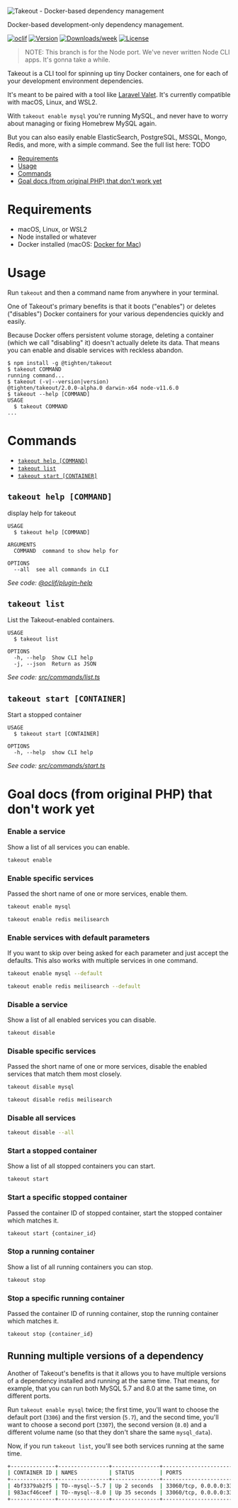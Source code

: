 ![Takeout - Docker-based dependency management](takeout-banner.png?version=1)

Docker-based development-only dependency management.

[![oclif](https://img.shields.io/badge/cli-oclif-brightgreen.svg)](https://oclif.io)
[![Version](https://img.shields.io/npm/v/@tighten/takeout.svg)](https://npmjs.org/package/@tighten/takeout)
[![Downloads/week](https://img.shields.io/npm/dw/@tighten/takeout.svg)](https://npmjs.org/package/@tighten/takeout)
[![License](https://img.shields.io/npm/l/@tighten/takeout.svg)](https://github.com/tighten/takeout/blob/master/package.json)

> NOTE: This branch is for the Node port. We've never written Node CLI apps. It's gonna take a while.

Takeout is a CLI tool for spinning up tiny Docker containers, one for each of your development environment dependencies.

It's meant to be paired with a tool like [Laravel Valet](https://laravel.com/docs/valet). It's currently compatible with macOS, Linux, and WSL2.

With `takeout enable mysql` you're running MySQL, and never have to worry about managing or fixing Homebrew MySQL again.

But you can also easily enable ElasticSearch, PostgreSQL, MSSQL, Mongo, Redis, and more, with a simple command. See the full list here: TODO

<!-- toc -->
* [Requirements](#requirements)
* [Usage](#usage)
* [Commands](#commands)
* [Goal docs (from original PHP) that don't work yet](#goal-docs-from-original-php-that-dont-work-yet)
<!-- tocstop -->

# Requirements

- macOS, Linux, or WSL2
- Node installed or whatever
- Docker installed (macOS: [Docker for Mac](https://docs.docker.com/docker-for-mac/))

# Usage

Run `takeout` and then a command name from anywhere in your terminal.

One of Takeout's primary benefits is that it boots ("enables") or deletes ("disables") Docker containers for your various dependencies quickly and easily.

Because Docker offers persistent volume storage, deleting a container (which we call "disabling" it) doesn't actually delete its data. That means you can enable and disable services with reckless abandon.

<!-- usage -->
```sh-session
$ npm install -g @tighten/takeout
$ takeout COMMAND
running command...
$ takeout (-v|--version|version)
@tighten/takeout/2.0.0-alpha.0 darwin-x64 node-v11.6.0
$ takeout --help [COMMAND]
USAGE
  $ takeout COMMAND
...
```
<!-- usagestop -->

# Commands
<!-- commands -->
* [`takeout help [COMMAND]`](#takeout-help-command)
* [`takeout list`](#takeout-list)
* [`takeout start [CONTAINER]`](#takeout-start-container)

## `takeout help [COMMAND]`

display help for takeout

```
USAGE
  $ takeout help [COMMAND]

ARGUMENTS
  COMMAND  command to show help for

OPTIONS
  --all  see all commands in CLI
```

_See code: [@oclif/plugin-help](https://github.com/oclif/plugin-help/blob/v3.2.0/src/commands/help.ts)_

## `takeout list`

List the Takeout-enabled containers.

```
USAGE
  $ takeout list

OPTIONS
  -h, --help  Show CLI help
  -j, --json  Return as JSON
```

_See code: [src/commands/list.ts](https://github.com/tighten/takeout/blob/v2.0.0-alpha.0/src/commands/list.ts)_

## `takeout start [CONTAINER]`

Start a stopped container

```
USAGE
  $ takeout start [CONTAINER]

OPTIONS
  -h, --help  show CLI help
```

_See code: [src/commands/start.ts](https://github.com/tighten/takeout/blob/v2.0.0-alpha.0/src/commands/start.ts)_
<!-- commandsstop -->



# Goal docs (from original PHP) that don't work yet

### Enable a service

Show a list of all services you can enable.

```bash
takeout enable
```

### Enable specific services

Passed the short name of one or more services, enable them.

```bash
takeout enable mysql

takeout enable redis meilisearch
```

### Enable services with default parameters

If you want to skip over being asked for each parameter and just accept the defaults. This also works with multiple services in one command.

```bash
takeout enable mysql --default

takeout enable redis meilisearch --default
```

### Disable a service

Show a list of all enabled services you can disable.

```bash
takeout disable
```

### Disable specific services

Passed the short name of one or more services, disable the enabled services that match them most closely.

```bash
takeout disable mysql

takeout disable redis meilisearch
```


### Disable all services

```bash
takeout disable --all
```

### Start a stopped container

Show a list of all stopped containers you can start.

```bash
takeout start
```

### Start a specific stopped container

Passed the container ID of stopped container, start the stopped container which matches it.

```bash
takeout start {container_id}
```

### Stop a running container

Show a list of all running containers you can stop.

```bash
takeout stop
```

### Stop a specific running container

Passed the container ID of running container, stop the running container which matches it.

```bash
takeout stop {container_id}
```

## Running multiple versions of a dependency

Another of Takeout's benefits is that it allows you to have multiple versions of a dependency installed and running at the same time. That means, for example, that you can run both MySQL 5.7 and 8.0 at the same time, on different ports.

Run `takeout enable mysql` twice; the first time, you'll want to choose the default port (`3306`) and the first version (`5.7`), and the second time, you'll want to choose a second port (`3307`), the second version (`8.0`) and a different volume name (so that they don't share the same `mysql_data`).

Now, if you run `takeout list`, you'll see both services running at the same time.

```bash
+--------------+----------------+---------------+-----------------------------------+
| CONTAINER ID | NAMES          | STATUS        | PORTS                             |
+--------------+----------------+---------------+-----------------------------------+
| 4bf3379ab2f5 | TO--mysql--5.7 | Up 2 seconds  | 33060/tcp, 0.0.0.0:3306->3306/tcp |
| 983acf46ceef | TO--mysql--8.0 | Up 35 seconds | 33060/tcp, 0.0.0.0:3307->3306/tcp |
+--------------+----------------+---------------+-----------------------------------+
```
